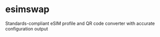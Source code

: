 # esimswap
Standards-compliant eSIM profile and QR code converter with accurate configuration output
